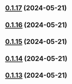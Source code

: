 ## [0.1.17](https://github.com/treasure-data/se-starter-pack/compare/0.1.16...0.1.17) (2024-05-21)



## [0.1.16](https://github.com/treasure-data/se-starter-pack/compare/0.1.15...0.1.16) (2024-05-21)



## [0.1.15](https://github.com/treasure-data/se-starter-pack/compare/0.1.14...0.1.15) (2024-05-21)



## [0.1.14](https://github.com/treasure-data/se-starter-pack/compare/0.1.13...0.1.14) (2024-05-21)



## [0.1.13](https://github.com/treasure-data/se-starter-pack/compare/0.1.12...0.1.13) (2024-05-21)



